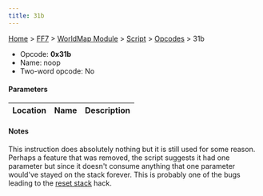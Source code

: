 ```yaml
---
title: 31b
---
```


[Home](../../../../Main%20Page.md) > [FF7](../../../../FF7.md) > [WorldMap Module](../../../WorldMap%20Module.md) > [Script](../../Script.md) > [Opcodes](../Opcodes.md) > 31b

-   Opcode: **0x31b**
-   Name: noop
-   Two-word opcode: No

#### Parameters

| Location | Name | Description |
|:--------:|:----:|:-----------:|

#### Notes

This instruction does absolutely nothing but it is still used for some
reason. Perhaps a feature that was removed, the script suggests it had
one parameter but since it doesn't consume anything that one parameter
would've stayed on the stack forever. This is probably one of the bugs
leading to the [reset stack][] hack.

  [reset stack]: ../../../WorldMap%20Module/Script/Opcodes/100.md "wikilink"
